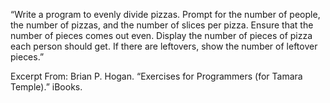 “Write a program to evenly divide pizzas. Prompt for the number of people, the number of pizzas, and the number of slices per pizza. Ensure that the number of pieces comes out even. Display the number of pieces of pizza each person should get. If there are leftovers, show the number of leftover pieces.”

Excerpt From: Brian P. Hogan. “Exercises for Programmers (for Tamara Temple).” iBooks. 